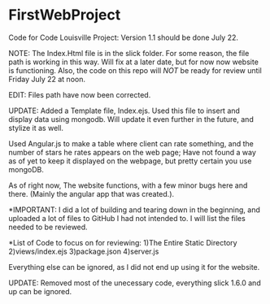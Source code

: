 # FirstWebProject
Code for Code Louisville Project: Version 1.1 should be done July 22.

NOTE: The Index.Html file is in the slick folder. For some reason, the file path is working in this way. Will fix at a later date, but for now
 now website is functioning. Also, the code on this repo will *NOT* be ready for review until Friday July 22 at noon.

EDIT: Files path have now been corrected.

UPDATE: Added a Template file, Index.ejs. Used this file to insert and display data using mongodb.
Will update it even further in the future, and stylize it as well.

Used Angular.js to make a table where client can rate something, and the number of stars he rates
appears on the web page; Have not found a way as of yet to keep it displayed on the webpage, but
pretty certain you use mongoDB.

As of right now, The website functions, with a few minor bugs here and there. (Mainly
  the angular app that was created.).

*IMPORTANT: I did a lot of building and tearing down in the beginning, and uploaded a lot of files
to GitHub I had not intended to. I will list the files needed to be reviewed.

*List of Code to focus on for reviewing:
1)The Entire Static Directory
2)views/index.ejs
3)package.json
4)server.js

Everything else can be ignored, as I did not end up using it for the website.

UPDATE: Removed most of the unecessary code, everything slick 1.6.0 and up can be ignored.
